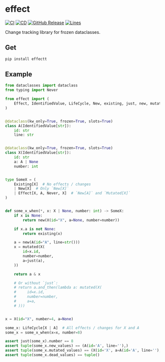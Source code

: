 # effect
[![CI](https://github.com/emptybutton/effect/actions/workflows/ci.yml/badge.svg)](https://github.com/emptybutton/effect/actions?query=workflow%3ACI)
[![CD](https://github.com/emptybutton/effect/actions/workflows/cd.yml/badge.svg)](https://github.com/emptybutton/effect/actions/workflows/cd.yaml)
[![GitHub Release](https://img.shields.io/github/v/release/emptybutton/effect?style=flat&logo=github&labelColor=%23282e33&color=%237c73ff)](https://github.com/emptybutton/effect/releases)
[![Lines](https://img.shields.io/endpoint?url=https%3A%2F%2Fghloc.vercel.app%2Fapi%2Femptybutton%2Feffect%2Fbadge%3Ffilter%3D.py&logo=python&label=lines&color=blue)](https://github.com/search?q=repo%3Aemptybutton%2effect+language%3APython+&type=code)

Change tracking library for frozen dataclasses.

## Get
```bash
pip install effectt
```

## Example
```py
from dataclasses import dataclass
from typing import Never

from effect import (
    Effect, IdentifiedValue, LifeCycle, New, existing, just, new, mutated, Existing
)


@dataclass(kw_only=True, frozen=True, slots=True)
class A(IdentifiedValue[str]):
    id: str
    line: str


@dataclass(kw_only=True, frozen=True, slots=True)
class X(IdentifiedValue[str]):
    id: str
    a: A | None
    number: int


type SomeX = (
    Existing[X]  # No effects / changes
    | New[X]  # Only `New[X]`
    | Effect[X, A, Never, X]  # `New[A]` and `Mutated[X]`
)


def some_x_when(*, x: X | None, number: int) -> SomeX:
    if x is None:
        return new(X(id="X", a=None, number=number))

    if x.a is not None:
        return existing(x)

    a = new(A(id="A", line=str()))
    x = mutated(X(
        id=x.id,
        number=number,
        a=just(a),
    ))

    return a & x

    # Or without `just`:
    # return a.and_then(lambda a: mutated(X(
    #     id=x.id,
    #     number=number,
    #     a=a,
    # )))


x = X(id="X", number=4, a=None)

some_x: LifeCycle[X | A]  # All effects / changes for X and A
some_x = some_x_when(x=x, number=8)

assert just(some_x).number == 8
assert tuple(some_x.new_values) == (A(id='A', line=''),)
assert tuple(some_x.mutated_values) == (X(id='X', a=A(id='A', line=''), number=8),)
assert tuple(some_x.dead_values) == tuple()
```
